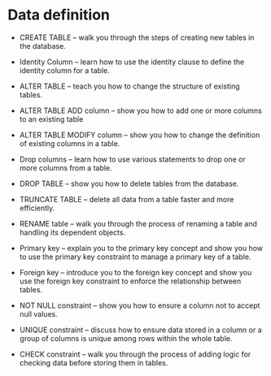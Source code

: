 # Data definition

- CREATE TABLE – walk you through the steps of creating new tables in the database.
- Identity Column – learn how to use the identity clause to define the identity column for a table.
- ALTER TABLE – teach you how to change the structure of existing tables.
- ALTER TABLE ADD column – show you how to add one or more columns to an existing table
- ALTER TABLE MODIFY column – show you how to change the definition of existing columns in a table.
- Drop columns – learn how to use various statements to drop one or more columns from a table.
- DROP TABLE – show you how to delete tables from the database.
- TRUNCATE TABLE – delete all data from a table faster and more efficiently.
- RENAME table – walk you through the process of renaming a table and handling its dependent objects.

- Primary key – explain you to the primary key concept and show you how to use the primary key constraint to manage a primary key of a table.
- Foreign key – introduce you to the foreign key concept and show you use the foreign key constraint to enforce the relationship between tables.
- NOT NULL constraint – show you how to ensure a column not to accept null values.
- UNIQUE constraint – discuss how to ensure data stored in a column or a group of columns is unique among rows within the whole table.
- CHECK constraint – walk you through the process of adding logic for checking data before storing them in tables.
